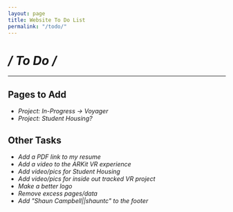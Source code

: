 ```yaml
---
layout: page
title: Website To Do List
permalink: "/todo/"
---  
```

# **/* To Do */**
----
## Pages to Add
+ _Project: In-Progress -> Voyager_
+ _Project: Student Housing?_

## Other Tasks
+ _Add a PDF link to my resume_
+ _Add a video to the ARKit VR experience_
+ _Add video/pics for Student Housing_
+ _Add video/pics for inside out tracked VR project_
+ _Make a better logo_
+ _Remove excess pages/data_
+ _Add "Shaun Campbell||shauntc" to the footer_